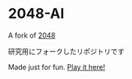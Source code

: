 # 2048-AI
A fork of [2048](http://gabrielecirulli.github.io/2048/)

研究用にフォークしたリポジトリです

Made just for fun. [Play it here!](http://aj-r.github.io/2048-AI/)

